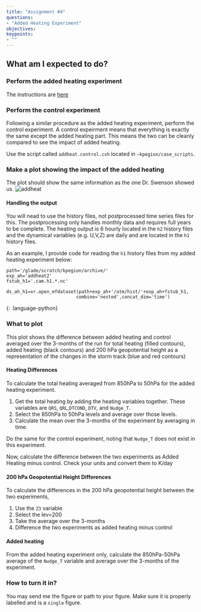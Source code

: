 ```yaml
---
title: "Assignment #4"
questions:
- "Added Heating Experiment"
objectives:
keypoints:
- ""
---
```


## What am I expected to do?

### Perform the added heating experiment

The instructions are [here]()

### Perform the control experiment

Following a similar procedure as the added heating experiment, perform the control experiment.  A control expeirment means that everything is exactly the same except the added heating part.  This means the two can be cleanly compared to see the impact of added heating.

Use the script called `addheat.control.csh` located in `~kpegion/case_scripts`.

### Make a plot showing the impact of the added heating 

The plot should show the same information as the one Dr. Swenson showed us.
![addheat](../fig/addheat.png)

#### Handling the output
You will nead to use the history files, not postprocessed time series files for this. The postprocessing only handles monthly data and requires full years to be complete. The heating output is 6 hourly located in the `h2` history files and the dynamical variables (e.g. U,V,Z) are daily and are located in the `h1` history files. 

As an example, I provide code for reading the `h1` history files from my added heating experiment below:

~~~
path='/glade/scratch/kpegion/archive/'
exp_ah='addheat2'
fstub_h1='.cam.h1.*.nc'

ds_ah_h1=xr.open_mfdataset(path+exp_ah+'/atm/hist/'+exp_ah+fstub_h1,
                          combine='nested',concat_dim='time')
~~~
{: .language-python}

### What to plot

This plot shows the difference between added heating and control averaged over the 3-months of the run for total heating (filled contours), added heating (black contours) and 200 hPa geopotential height as a representation of the changes in the storm track (blue and red contours)

#### Heating Differences

To calculate the total heating averaged from 850hPa to 50hPa for the added heating experiment.

1. Get the total heating by adding the heating variables together.  These variables are `QRS`, `QRL`,`DTCOND`, `DTV`, and `Nudge_T`.  
2. Select the 850hPa to 50hPa levels and average over those levels.
3. Calculate the mean over the 3-months of the experiment by averaging in time.

Do the same for the control experiment, noting that `Nudge_T` does not exist in this experiment.

Now, calculate the difference between the two experiments as Added Heating minus control.
Check your units and convert them to K/day

#### 200 hPa Geopotential Height Differences

To calculate the differences in the 200 hPa geopotential height between the two experiments, 

1. Use the `Z3` variable
2. Select the lev=200
3. Take the average over the 3-months
4. Difference the two experiments as added heating minus control

#### Added heating 

From the added heating experiment only, calculate the 850hPa-50hPa average of the `Nudge_T` variable and average over the 3-months of the experiment. 

### How to turn it in?

You may send me the figure or path to your figure. 
Make sure it is properly labelled and is a `single` figure.

